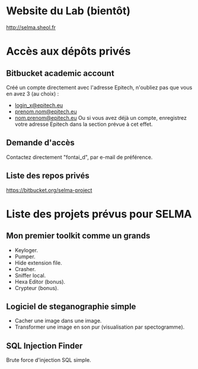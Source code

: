 # Website du Lab (bientôt)
http://selma.sheol.fr

# Accès aux dépôts privés
## Bitbucket academic account
Créé un compte directement avec l'adresse Epitech, 
n'oubliez pas que vous en avez 3 (au choix) :
- login_x@epitech.eu
- prenom.nom@epitech.eu
- nom.prenom@epitech.eu
Ou si vous avez déjà un compte, 
enregistrez votre adresse Epitech dans la section prévue à cet effet.

## Demande d'accès
Contactez directement "fontai_d", par e-mail de préférence.

## Liste des repos privés
https://bitbucket.org/selma-project

# Liste des projets prévus pour SELMA
## Mon premier toolkit comme un grands
- Keyloger.
- Pumper.
- Hide extension file.
- Crasher.
- Sniffer local.
- Hexa Editor (bonus).
- Crypteur (bonus).

## Logiciel de steganographie simple
- Cacher une image dans une image.
- Transformer une image en son pur (visualisation par spectogramme).

## SQL Injection Finder
Brute force d'injection SQL simple.
